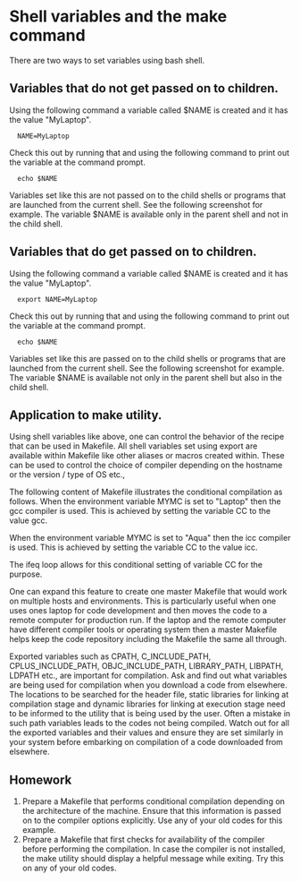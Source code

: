# Shell variables and the make command

There are two ways to set variables using bash shell.

## Variables that do not get passed on to children.

Using the following command a variable called \$NAME is created and it has the value "MyLaptop".

      NAME=MyLaptop

Check this out by running that and using the following command to print out the variable at the command prompt.

      echo $NAME

Variables set like this are not passed on to the child shells or programs that are launched from the current shell. See the following screenshot for example. The variable \$NAME is available only in the parent shell and not in the child shell.


## Variables that do get passed on to children.

Using the following command a variable called \$NAME is created and it has the value "MyLaptop".

      export NAME=MyLaptop

Check this out by running that and using the following command to print out the variable at the command prompt.

      echo $NAME

Variables set like this are passed on to the child shells or programs
that are launched from the current shell. See the following screenshot
for example. The variable \$NAME is available not only in the parent
shell but also in the child shell.

## Application to make utility.

Using shell variables like above, one can control the behavior of the recipe that can be used in Makefile. All shell variables set using export are available within Makefile like other aliases or macros created within. These can be used to control the choice of compiler depending on the hostname or the version / type of OS etc.,

The following content of Makefile illustrates the conditional compilation as follows. When the environment variable MYMC is set to "Laptop" then the gcc compiler is used. This is achieved by setting the variable CC to the value gcc.

When the environment variable MYMC is set to "Aqua" then the icc compiler is used. This is achieved by setting the variable CC to the value icc.

The ifeq loop allows for this conditional setting of variable CC for the purpose.  

One can expand this feature to create one master Makefile that would work on multiple hosts and environments. This is particularly useful when one uses ones laptop for code development and then moves the code to a remote computer for production run. If the laptop and the remote computer have different compiler tools or operating system then a master Makefile helps keep the code repository including the Makefile the same all through.


Exported variables such as CPATH, C\_INCLUDE\_PATH, CPLUS\_INCLUDE\_PATH, OBJC\_INCLUDE\_PATH, LIBRARY\_PATH, LIBPATH, LDPATH etc., are important for compilation. Ask and find out what variables are being used for compilation when you download a code from elsewhere. The locations to be searched for the header file, static libraries for linking at compilation stage and dynamic libraries for linking at execution stage need to be informed to the utility that is being used by the user. Often a mistake in such path variables leads to the codes not being compiled. Watch out for all the exported variables and their values and ensure they are set similarly in your system before embarking on compilation of a code downloaded from elsewhere.

## Homework

1. Prepare a Makefile that performs conditional compilation depending on the architecture of the machine. Ensure that this information is passed on to the compiler options explicitly. Use any of your old codes for this example.
2. Prepare a Makefile that first checks for availability of the compiler before performing the compilation. In case the compiler is not installed, the make utility should display a helpful message while exiting. Try this on any of your old codes.

